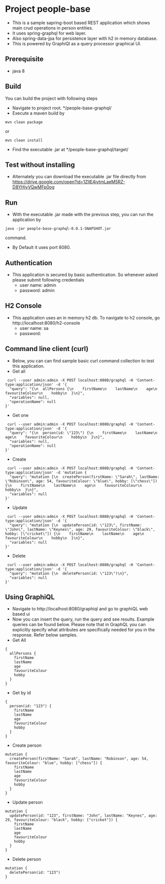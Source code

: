 # Project people-base
- This is a sample sapring-boot based REST application which shows main crud operations in person entities. 
- It uses spring-graphql for web layer.
- Also spring-data-jpa for persistence layer with h2 in memory database.
- This is powered by GraphiQl as a query processor graphical UI.

## Prerequisite
- java 8

## Build
You can build the project with following steps
- Navigate to project root. */people-base-graphql/
- Execute a maven build by 
```shell
mvn clean package
```
or 
```shell
mvn clean install
```
- Find the executable .jar at */people-base-graphql/target/

## Test without installing
- Alternately you can download the executable .jar file directly from https://drive.google.com/open?id=1ZlIE4ivtmLaeM5RZ-D8YHjyVQwMFp0og

## Run
- With the executable .jar made with the previous step, you can run the application by 
```shell
java -jar people-base-graphql-0.0.1-SNAPSHOT.jar
```
command.
- By Default it uses port 8080.

## Authentication 
- This application is secured by basic authentication. So whenever asked please submit following credentials
    - user name: admin
    - password: admin

## H2 Console
- This application uses an in memory h2 db. To navigate to h2 console, go http://localhost:8080/h2-console
    - user name: sa
    - password:

## Command line client (curl)
- Below, you can can find sample basic curl command collection to test this application. 
- Get all
```shell
 curl --user admin:admin -X POST localhost:8080/graphql -H 'Content-type:application/json' -d '{
  "query": "{\n  allPersons {\n    firstName\n    lastName\n    age\n    favouriteColour\n    hobby\n  }\n}",
  "variables": null,
  "operationName": null
}'
```
- Get one
```shell
 curl --user admin:admin -X POST localhost:8080/graphql -H 'Content-type:application/json' -d '{
  "query": "{\n  person(id: \"123\") {\n    firstName\n    lastName\n    age\n    favouriteColour\n    hobby\n  }\n}",
  "variables": null,
  "operationName": null
}'
```
- Create
```shell
 curl --user admin:admin -X POST localhost:8080/graphql -H 'Content-type:application/json' -d 'mutation {
  "query": "mutation {\n  createPerson(firstName: \"Sarah\", lastName: \"Robinson\", age: 54, favouriteColour: \"blue\", hobby: [\"chess\"]) {\n    firstName\n    lastName\n    age\n    favouriteColour\n    hobby\n  }\n}",
  "variables": null
}'
```
- Update
```shell
 curl --user admin:admin -X POST localhost:8080/graphql -H 'Content-type:application/json' -d '{
  "query": "mutation {\n  updatePerson(id: \"123\", firstName: \"John\", lastName: \"Keynes\", age: 29, favouriteColour: \"black\", hobby: [\"cricket\"]) {\n    firstName\n    lastName\n    age\n    favouriteColour\n    hobby\n  }\n}",
  "variables": null
}'
```
- Delete
```shell
 curl --user admin:admin -X POST localhost:8080/graphql -H 'Content-type:application/json' -d '{
  "query": "mutation {\n  deletePerson(id: \"123\")\n}",
  "variables": null
}'
```

    
## Using GraphiQL
- Navigate to http://localhost:8080/graphiql and go to graphiQL web based ui
- Now you can insert the query, run the query and see results. Example queries can be found below. Please note that in GraphQL you can explicitly specify what attributes are specifically needed for you in the response. Refer below samples.
- Get All
```shell
{
  allPersons {
    firstName
    lastName
    age
    favouriteColour
    hobby
  }
}
```
- Get by id
```shell
{
  person(id: "123") {
    firstName
    lastName
    age
    favouriteColour
    hobby
  }
}
```
- Create person
```shell
mutation {
  createPerson(firstName: "Sarah", lastName: "Robinson", age: 54, favouriteColour: "blue", hobby: ["chess"]) {
    firstName
    lastName
    age
    favouriteColour
    hobby
  }
}
```
- Update person
```shell
mutation {
  updatePerson(id: "123", firstName: "John", lastName: "Keynes", age: 29, favouriteColour: "black", hobby: ["cricket"]) {
    firstName
    lastName
    age
    favouriteColour
    hobby
  }
}
```
- Delete person
```shell
mutation {
  deletePerson(id: "123")
}
```

